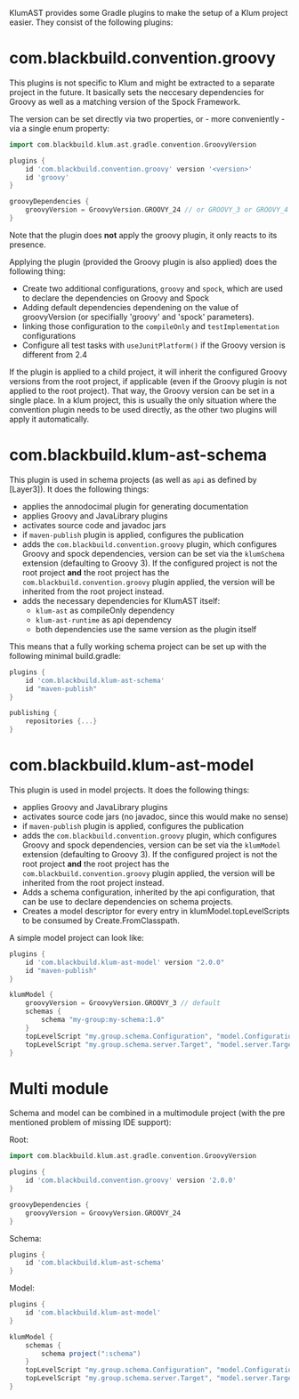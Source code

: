 KlumAST provides some Gradle plugins to make the setup of a Klum project easier. They consist of the following plugins:

# com.blackbuild.convention.groovy

This plugins is not specific to Klum and might be extracted to a separate project in the future. It basically sets the neccesary dependencies for Groovy as well as a matching version of the Spock Framework.

The version can be set directly via two properties, or - more conveniently - via a single enum property:

```groovy
import com.blackbuild.klum.ast.gradle.convention.GroovyVersion

plugins {
    id 'com.blackbuild.convention.groovy' version '<version>'
    id 'groovy'
}

groovyDependencies {
    groovyVersion = GroovyVersion.GROOVY_24 // or GROOVY_3 or GROOVY_4
}
```

Note that the plugin does **not** apply the groovy plugin, it only reacts to its presence.

Applying the plugin (provided the Groovy plugin is also applied) does the following thing:

- Create two additional configurations, `groovy` and `spock`, which are used to declare the dependencies on Groovy and Spock
- Adding default dependencies dependening on the value of groovyVersion (or specifially 'groovy' and 'spock' parameters).
- linking those configuration to the `compileOnly` and `testImplementation` configurations
- Configure all test tasks with `useJunitPlatform()` if the Groovy version is different from 2.4

If the plugin is applied to a child project, it will inherit the configured Groovy versions from the root project, if applicable (even if the Groovy plugin is not applied to the root project). That way, the Groovy version can be set in a single place. In a klum project, this is usually the only situation where the convention plugin needs to be used directly, as the other two plugins will apply it automatically.

# com.blackbuild.klum-ast-schema

This plugin is used in schema projects (as well as `api` as defined by [Layer3]). It does the following things:

- applies the annodocimal plugin for generating documentation
- applies Groovy and JavaLibrary plugins
- activates source code and javadoc jars
- if `maven-publish` plugin is applied, configures the publication
- adds the `com.blackbuild.convention.groovy` plugin, which configures Groovy and spock dependencies, version can be set via the `klumSchema` extension (defaulting to Groovy 3). If the configured project is not the root project **and** the root project has the `com.blackbuild.convention.groovy` plugin applied, the version will be inherited from the root project instead.
- adds the necessary dependencies for KlumAST itself:
  - `klum-ast` as compileOnly dependency
  - `klum-ast-runtime` as api dependency
  - both dependencies use the same version as the plugin itself

This means that a fully working schema project can be set up with the following minimal build.gradle:

```groovy
plugins {
    id 'com.blackbuild.klum-ast-schema'
    id "maven-publish"
}

publishing {
    repositories {...}
}
```
# com.blackbuild.klum-ast-model

This plugin is used in model projects. It does the following things:

- applies Groovy and JavaLibrary plugins
- activates source code jars (no javadoc, since this would make no sense)
- if `maven-publish` plugin is applied, configures the publication
- adds the `com.blackbuild.convention.groovy` plugin, which configures Groovy and spock dependencies, version can be set via the `klumModel` extension (defaulting to Groovy 3). If the configured project is not the root project **and** the root project has the `com.blackbuild.convention.groovy` plugin applied, the version will be inherited from the root project instead.
- Adds a schema configuration, inherited by the api configuration, that can be use to declare dependencies on schema projects. 
- Creates a model descriptor for every entry in klumModel.topLevelScripts to be consumed by Create.FromClasspath.

A simple model project can look like:

```groovy
plugins {
    id 'com.blackbuild.klum-ast-model' version "2.0.0"
    id "maven-publish"
}

klumModel {
    groovyVersion = GroovyVersion.GROOVY_3 // default
    schemas {
        schema "my-group:my-schema:1.0"
    }
    topLevelScript "my.group.schema.Configuration", "model.Configuration"
    topLevelScript "my.group.schema.server.Target", "model.server.Targets"
}
```

# Multi module

Schema and model can be combined in a multimodule project (with the pre mentioned problem of missing IDE support):

Root:

```groovy
import com.blackbuild.klum.ast.gradle.convention.GroovyVersion

plugins {
    id 'com.blackbuild.convention.groovy' version '2.0.0'
}

groovyDependencies {
    groovyVersion = GroovyVersion.GROOVY_24
}
```

Schema:

```groovy
plugins {
    id 'com.blackbuild.klum-ast-schema'
}
```
Model:

```groovy
plugins {
    id 'com.blackbuild.klum-ast-model'
}

klumModel {
    schemas {
        schema project(":schema")
    }
    topLevelScript "my.group.schema.Configuration", "model.Configuration"
    topLevelScript "my.group.schema.server.Target", "model.server.Targets"
}
```
